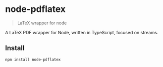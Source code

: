 node-pdflatex
=============
> LaTeX wrapper for node

A LaTeX PDF wrapper for Node, written in TypeScript, focused on streams.

Install
-------
```sh
npm install node-pdflatex
```
